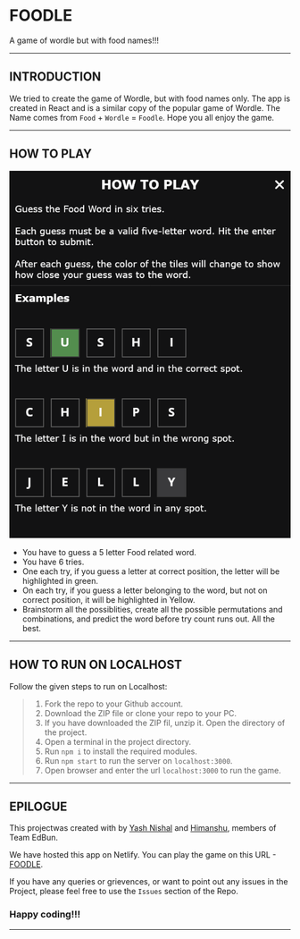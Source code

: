 # FOODLE
A game of wordle but with food names!!!

---
## INTRODUCTION
 We tried to create the game of Wordle, but with food names only. The app is created in React and is a similar copy of the popular game of Wordle. The Name comes from `Food` + `Wordle` = `Foodle`. Hope you all enjoy the game.

 
---
 ## HOW TO PLAY
 ![How to play Page pic](./public/how_to_play.png)

 * You have to guess a 5 letter Food related word.
 * You have 6 tries.
 * One each try, if you guess a letter at correct position, the letter will be highlighted in green.
 * On each try, if you guess a letter belonging to the word, but not on correct position, it will be highlighted in Yellow.
 * Brainstorm all the possiblities, create all the possible permutations and combinations, and predict the word before try count runs out. All the best.


---
## HOW TO RUN ON LOCALHOST
Follow the given steps to run on Localhost:
> 1. Fork the repo to your Github account.
> 2. Download the ZIP file or clone your repo to your PC.
> 3. If you have downloaded the ZIP fil, unzip it. Open the directory of the project.
> 4. Open a terminal in the project directory.
> 5. Run `npm i` to install the required modules.
> 6. Run `npm start` to run the server on `localhost:3000`.
> 7. Open browser and enter the url `localhost:3000` to run the game.

---
## EPILOGUE
This projectwas created with by [Yash Nishal](https://github.com/YashNishal) and [Himanshu](https://github.com/HardySLAYS), members of Team EdBun.

We have hosted this app on Netlify. You can play the game on this URL - [FOODLE](https://foodle-edbun.netlify.app/).

If you have any queries or grievences, or want to point out any issues in the Project, please feel free to use the `Issues` section of the Repo.

### Happy coding!!!
---

